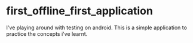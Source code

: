 # first_offline_first_application

I've playing around with testing on android. This is a simple application to practice the concepts i've learnt.
